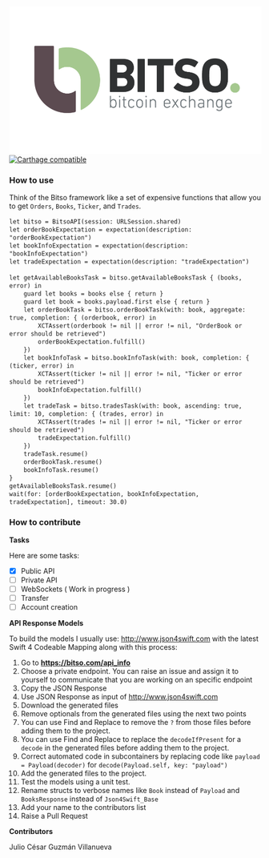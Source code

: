![](Assets/banner.png?raw=true)
[![Carthage compatible](https://img.shields.io/badge/Carthage-compatible-4BC51D.svg?style=flat)](https://github.com/Carthage/Carthage)

### How to use

Think of the Bitso framework like a set of expensive functions that allow you to get `Orders`, `Books`, `Ticker`, and `Trades`.

```
let bitso = BitsoAPI(session: URLSession.shared)
let orderBookExpectation = expectation(description: "orderBookExpectation")
let bookInfoExpectation = expectation(description: "bookInfoExpectation")
let tradeExpectation = expectation(description: "tradeExpectation")

let getAvailableBooksTask = bitso.getAvailableBooksTask { (books, error) in
    guard let books = books else { return }
    guard let book = books.payload.first else { return }
    let orderBookTask = bitso.orderBookTask(with: book, aggregate: true, completion: { (orderbook, error) in
        XCTAssert(orderbook != nil || error != nil, "OrderBook or error should be retrieved")
        orderBookExpectation.fulfill()
    })
    let bookInfoTask = bitso.bookInfoTask(with: book, completion: { (ticker, error) in
        XCTAssert(ticker != nil || error != nil, "Ticker or error should be retrieved")
        bookInfoExpectation.fulfill()
    })
    let tradeTask = bitso.tradesTask(with: book, ascending: true, limit: 10, completion: { (trades, error) in
        XCTAssert(trades != nil || error != nil, "Ticker or error should be retrieved")
        tradeExpectation.fulfill()
    })
    tradeTask.resume()
    orderBookTask.resume()
    bookInfoTask.resume()
}
getAvailableBooksTask.resume()
wait(for: [orderBookExpectation, bookInfoExpectation, tradeExpectation], timeout: 30.0)
```

### How to contribute

**Tasks**

Here are some tasks:

- [x] Public API
- [ ] Private API
- [ ] WebSockets ( Work in progress )
- [ ] Transfer
- [ ] Account creation

**API Response Models**

To build the models I usually use: http://www.json4swift.com with the latest Swift 4 Codeable Mapping along with this process:

1. Go to **https://bitso.com/api_info**
2. Choose a private endpoint. You can raise an issue and assign it to yourself to communicate that you are working on an specific endpoint
3. Copy the JSON Response
4. Use JSON Response as input of http://www.json4swift.com
5. Download the generated files
6. Remove optionals from the generated files using the next two points
7. You can use Find and Replace to remove the `?` from those files before adding them to the project.
8. You can use Find and Replace to replace the `decodeIfPresent` for a `decode` in the generated files before adding them to the project.
9. Correct automated code in subcontainers by replacing code like `payload = Payload(decoder)` for `decode(Payload.self, key: "payload")`
10. Add the generated files to the project.
11. Test the models using a unit test.
12. Rename structs to verbose names like `Book` instead of `Payload` and `BooksResponse` instead of `Json4Swift_Base`
13. Add your name to the contributors list
14. Raise a Pull Request

**Contributors**

Julio César Guzmán Villanueva
